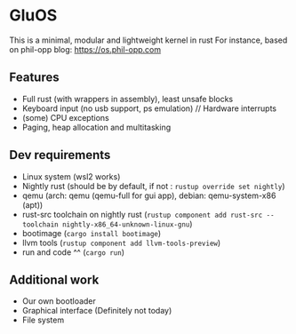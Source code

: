 # GluOS

This is a minimal, modular and lightweight kernel in rust
For instance, based on phil-opp blog: <https://os.phil-opp.com>

## Features

- Full rust (with wrappers in assembly), least unsafe blocks
- Keyboard input (no usb support, ps emulation) // Hardware interrupts
- (some) CPU exceptions
- Paging, heap allocation and multitasking

## Dev requirements

- Linux system (wsl2 works)
- Nightly rust (should be by default, if not : `rustup override set nightly`)
- qemu (arch: qemu (qemu-full for gui app), debian: qemu-system-x86 (apt))
- rust-src toolchain on nightly rust (`rustup component add rust-src --toolchain nightly-x86_64-unknown-linux-gnu`)
- bootimage (`cargo install bootimage`)
- llvm tools (`rustup component add llvm-tools-preview`)
- run and code ^^ (`cargo run`)

## Additional work

- Our own bootloader
- Graphical interface (Definitely not today)
- File system